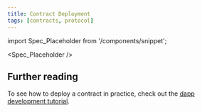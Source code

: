 ```yaml
---
title: Contract Deployment
tags: [contracts, protocol]
---
```


import Spec_Placeholder from '/components/snippet';

<Spec_Placeholder />

## Further reading

To see how to deploy a contract in practice, check out the [dapp development tutorial](../../tutorials/codealong/js_tutorials/simple_dapp/index.md).
